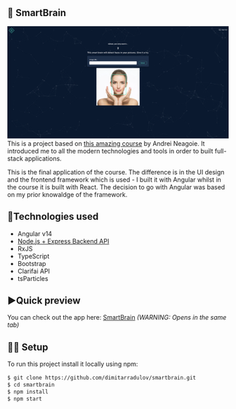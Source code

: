 
## 🧠 SmartBrain
![SmartBrain](./src/assets/app-preview.png)
This is a project based on [this amazing course](https://www.udemy.com/course/the-complete-web-developer-zero-to-mastery/) by Andrei Neagoie. It introduced me to all the modern technologies and tools in order to built full-stack applications.

This is the final application of the course. The difference is in the UI design and the frontend framework which is used - I built it with Angular whilst in the course it is built with React. The decision to go with Angular was based on my prior knowaldge of the framework.

## 🚀Technologies used
- Angular v14
- [Node.js + Express Backend API](https://github.com/dimitarradulov/smartbrain-api)
- RxJS	
- TypeScript
- Bootstrap
- Clarifai API
- tsParticles

## ▶️Quick preview
You can check out the app here: <a href="https://smartbrain-seven.vercel.app/" target="_blank">SmartBrain</a> 
*(WARNING: Opens in the same tab)*

## 👩‍💻 Setup 
To run this project install it locally using npm:
```
$ git clone https://github.com/dimitarradulov/smartbrain.git
$ cd smartbrain
$ npm install
$ npm start
```
